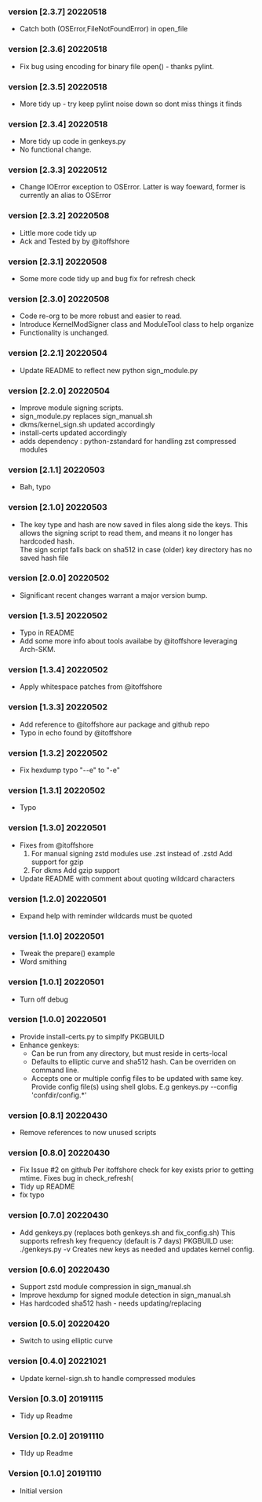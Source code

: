 
### version [2.3.7] 20220518

 - Catch both (OSError,FileNotFoundError) in open_file

### version [2.3.6] 20220518

 - Fix bug using encoding for binary file open() - thanks pylint.

### version [2.3.5] 20220518

 - More tidy up - try keep pylint noise down so dont miss things it finds

### version [2.3.4] 20220518

 - More tidy up code in genkeys.py
 - No functional change.

### version [2.3.3] 20220512

 - Change IOError exception to OSError. Latter is way foeward, former is currently an alias to OSError

### version [2.3.2] 20220508

 - Little more code tidy up 
 - Ack and Tested by by @itoffshore

### version [2.3.1] 20220508

 - Some more code tidy up and bug fix for refresh check

### version [2.3.0] 20220508

 - Code re-org to be more robust and easier to read.
 - Introduce KernelModSigner class and ModuleTool class to help organize
 - Functionality is unchanged.

### version [2.2.1] 20220504

 - Update README to reflect new python sign_module.py

### version [2.2.0] 20220504

 - Improve module signing scripts.
 - sign_module.py replaces sign_manual.sh
 - dkms/kernel_sign.sh updated accordingly
 - install-certs updated accordingly
 - adds dependency : python-zstandard for handling zst compressed modules

### version [2.1.1] 20220503

 - Bah, typo

### version [2.1.0] 20220503

 - The key type and hash are now saved in files along side the keys. 
   This allows the signing script to read them, and means it no longer has hardcoded hash.  
   The sign script falls back on sha512 in case (older) key directory has no saved hash file

### version [2.0.0] 20220502

 - Significant recent changes warrant a major version bump.

### version [1.3.5] 20220502

 - Typo in README
 - Add some more info about tools availabe by @itoffshore leveraging Arch-SKM.

### version [1.3.4] 20220502

 - Apply whitespace patches from @itoffshore

### version [1.3.3] 20220502

 - Add reference to @itoffshore aur package and github repo
 - Typo in echo found by @itoffshore

### version [1.3.2] 20220502

 - Fix hexdump typo "--e" to "-e"

### version [1.3.1] 20220502

 - Typo

### version [1.3.0] 20220501

 - Fixes from @itoffshore
    1. For manual signing
       zstd modules use .zst instead of .zstd
       Add support for gzip
    2. For dkms
       Add gzip support
 - Update README with comment about quoting wildcard characters

### version [1.2.0] 20220501

 - Expand help with reminder wildcards must be quoted

### version [1.1.0] 20220501

 - Tweak the prepare() example
 - Word smithing

### version [1.0.1] 20220501

 - Turn off debug

### version [1.0.0] 20220501

 - Provide install-certs.py to simplfy PKGBUILD
 - Enhance genkeys:
     - Can be run from any directory, but must reside in certs-local
     - Defaults to elliptic curve and sha512 hash. Can be overriden on command line.
     - Accepts one or multiple config files to be updated with same key. 
       Provide config file(s) using shell globs. E.g
       genkeys.py --config 'confdir/config.*'

### version [0.8.1] 20220430

  - Remove references to now unused scripts

### version [0.8.0] 20220430

  - Fix Issue #2 on github 
    Per itoffshore check for key exists prior to getting mtime. Fixes bug in check_refresh(
  - Tidy up README
  - fix typo

### version [0.7.0] 20220430

  - Add genkeys.py (replaces both genkeys.sh and fix_config.sh) 
    This supports refresh key frequency (default is 7 days) 
    PKGBUILD use: ./genkeys.py -v
    Creates new keys as needed and updates kernel config.

### version [0.6.0] 20220430

  - Support zstd module compression in sign_manual.sh
  - Improve hexdump for signed module detection in sign_manual.sh
  - Has hardcoded sha512 hash - needs updating/replacing

### version [0.5.0] 20220420

  - Switch to using elliptic curve 

### version [0.4.0] 20221021

  - Update kernel-sign.sh to handle compressed modules

### Version [0.3.0] 20191115

  - Tidy up Readme

### Version [0.2.0] 20191110

  - TIdy up Readme

### Version [0.1.0] 20191110

  - Initial version

